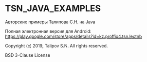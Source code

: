 # TSN_JAVA_EXAMPLES
Авторские примеры Талипова С.Н. на Java

Полная электронная версия для Android: https://play.google.com/store/apps/details?id=kz.proffix4.tsn.lectnb

Copyright (c) 2019, Talipov S.N.
All rights reserved.

BSD 3-Clause License


